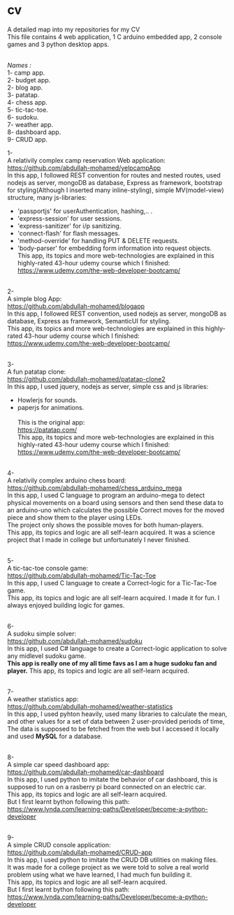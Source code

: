 # cv
A detailed map into my repositories for my CV<br>
This file contains 4 web application, 1 C arduino embedded app, 2 console games and 3 python desktop apps.<br><br>

<em>Names :</em><br>
1- camp app. <br>
2- budget app. <br>
2- blog app. <br>
3- patatap. <br>
4- chess app. <br>
5- tic-tac-toe. <br>
6- sudoku. <br>
7- weather app. <br>
8- dashboard app. <br>
9- CRUD app. <br>

1-<br>
 A relativily complex camp reservation Web application:<br>
   https://github.com/abdullah-mohamed/yelpcampApp<br>
 In this app, I followed REST convention for routes and nested routes, used nodejs as server, mongoDB as database, Express as framework,  bootstrap for styling(Although I inserted many inline-styling), simple MV(model-view) structure, many js-libraries:<br>
  - 'passportjs' for userAuthentication, hashing,.. .
  - 'express-session' for user sessions.
  - 'express-sanitizer' for i/p sanitizing.
  - 'connect-flash' for flash messages.
  - 'method-override' for handling PUT & DELETE requests.
  - 'body-parser' for embedding form information into request objects.<br>
This app, its topics and more web-technologies are explained in this highly-rated 43-hour udemy course which I finished:<br>
  https://www.udemy.com/the-web-developer-bootcamp/<br><br>
 
2-<br>
 A simple blog App:<br>
   https://github.com/abdullah-mohamed/blogapp<br>
 In this app, I followed REST convention, used nodejs as server, mongoDB as database, Express as framework, SemanticUI for styling.<br>
 This app, its topics and more web-technologies are explained in this highly-rated 43-hour udemy course which I finished:<br>
   https://www.udemy.com/the-web-developer-bootcamp/<br><br>
 
 
3-<br>
  A fun patatap clone:<br>
   https://github.com/abdullah-mohamed/patatap-clone2<br>
 In this app, I used jquery, nodejs as server, simple css and js libraries:<br>
  - Howlerjs for sounds.
  - paperjs for animations.<br><br>
 This is the original app:<br>
   https://patatap.com/<br>
 This app, its topics and more web-technologies are explained in this highly-rated 43-hour udemy course which I finished:<br>
   https://www.udemy.com/the-web-developer-bootcamp/<br><br>


4-<br>
  A relativily complex arduino chess board:<br>
   https://github.com/abdullah-mohamed/chess_arduino_mega<br>
 In this app, I used C language to program an arduino-mega to detect physical movements on a board using sensors and then send these  data to an arduino-uno which calculates the possible <bold> Correct </bold> moves for the moved piece and show them to the player using LEDs.<br>
 The project only shows the possible moves for both human-players.<br>
 This app, its topics and logic are all self-learn acquired. It was a science project that I made in college but unfortunately I never finished.<br><br>
 
 
5-<br>
 A tic-tac-toe console game:<br>
   https://github.com/abdullah-mohamed/Tic-Tac-Toe<br>
 In this app, I used C language to create a Correct-logic for a Tic-Tac-Toe game.<br>
 This app, its topics and logic are all self-learn acquired. I made it for fun. I always enjoyed building logic for games.<br><br>
 
 
6-<br>
 A sudoku simple solver:<br>
   https://github.com/abdullah-mohamed/sudoku<br>
 In this app, I used C# language to create a Correct-logic application to solve any midlevel sudoku game.<br>
 <strong>This app is really one of my all time favs as I am a huge sudoku fan and player.</strong>
 This app, its topics and logic are all self-learn acquired.<br><br>

 7-<br>
   A weather statistics app:<br>
     https://github.com/abdullah-mohamed/weather-statistics<br>
  In this app, I used pyhton heavily, used many libraries to calculate the mean, and other values for a set of data between 2 user-provided periods of time, The data is supposed to be fetched from the web but I accessed it locally and used <strong>MySQL</strong> for a database.<br><br>
 
 8-<br>
   A simple car speed dashboard app:<br>
     https://github.com/abdullah-mohamed/car-dashboard<br>
  In this app, I used python to imitate the behavior of car dashboard, this is supposed to run on a rasberry pi board connected on an electric car. <br>
 This app, its topics and logic are all self-learn acquired.<br>
 But I first learnt bython following this path:<br>
   https://www.lynda.com/learning-paths/Developer/become-a-python-developer<br><br>
   
 9-<br>
  A simple CRUD console application:<br>
    https://github.com/abdullah-mohamed/CRUD-app<br>
 In this app, I used python to imitate the CRUD DB utilities on making files.<br>
 It was made for a college project as we were told to solve a real world problem using what we have learned, I had much fun building it.<br>
 This app, its topics and logic are all self-learn acquired.<br>
 But I first learnt bython following this path:<br>
   https://www.lynda.com/learning-paths/Developer/become-a-python-developer<br><br>
